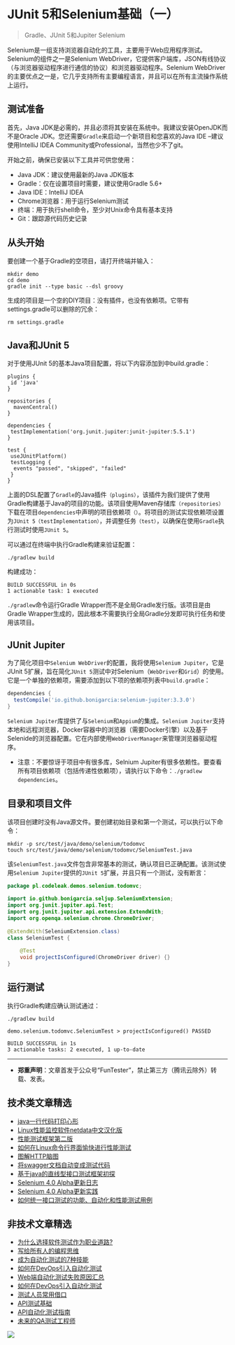 # JUnit 5和Selenium基础（一）



> Gradle、JUnit 5和Jupiter Selenium



Selenium是一组支持浏览器自动化的工具，主要用于Web应用程序测试。Selenium的组件之一是Selenium WebDriver，它提供客户端库，JSON有线协议（与浏览器驱动程序进行通信的协议）和浏览器驱动程序。Selenium WebDriver的主要优点之一是，它几乎支持所有主要编程语言，并且可以在所有主流操作系统上运行。


## 测试准备

首先，Java JDK是必需的，并且必须将其安装在系统中。我建议安装OpenJDK而不是Oracle JDK。您还需要`Gradle`来启动一个新项目和您喜欢的Java IDE –建议使用IntelliJ IDEA Community或Professional，当然也少不了git。

开始之前，确保已安装以下工具并可供您使用：

* Java JDK：建议使用最新的Java JDK版本
* Gradle：仅在设置项目时需要，建议使用Gradle 5.6+
* Java IDE：IntelliJ IDEA
* Chrome浏览器：用于运行Selenium测试
* 终端：用于执行shell命令，至少对Unix命令具有基本支持
* Git：跟踪源代码历史记录


## 从头开始

要创建一个基于Gradle的空项目，请打开终端并输入：

```
mkdir demo
cd demo
gradle init --type basic --dsl groovy
```

生成的项目是一个空的DIY项目：没有插件，也没有依赖项。它带有settings.gradle可以删除的冗余：

`rm settings.gradle`

## Java和JUnit 5

对于使用JUnit 5的基本Java项目配置，将以下内容添加到中build.gradle：

```
plugins {
 id 'java'
}
 
repositories {
  mavenCentral()
}
 
dependencies {
 testImplementation('org.junit.jupiter:junit-jupiter:5.5.1')
}
 
test {
 useJUnitPlatform()
 testLogging {
  events "passed", "skipped", "failed"
 }
}

```
上面的DSL配置了`Gradle`的Java插件`（plugins）`，该插件为我们提供了使用Gradle构建基于Java的项目的功能。该项目使用Maven存储库`（repositories）`下载在项目`dependencies`中声明的项目依赖项`（）`。将项目的测试实现依赖项设置为`JUnit 5（testImplementation）`，并调整任务`（test）`，以确保在使用`Gradle`执行测试时使用`JUnit 5`。

可以通过在终端中执行Gradle构建来验证配置：

`./gradlew build`

构建成功：

```
BUILD SUCCESSFUL in 0s
1 actionable task: 1 executed
```

`./gradlew`命令运行Gradle Wrapper而不是全局Gradle发行版。该项目是由Gradle Wrapper生成的，因此根本不需要执行全局Gradle分发即可执行任务和使用该项目。

## JUnit Jupiter

为了简化项目中`Selenium WebDriver`的配置，我将使用`Selenium Jupiter`，它是JUnit 5扩展，旨在简化`JUnit 5`测试中对Selenium（`WebDriver`和`Grid`）的使用。它是一个单独的依赖项，需要添加到以下项的依赖项列表中`build.gradle`：

```Groovy
dependencies {
  testCompile('io.github.bonigarcia:selenium-jupiter:3.3.0')
}
```

`Selenium Jupiter`库提供了与`Selenium`和`Appium`的集成。`Selenium Jupiter`支持本地和远程浏览器，Docker容器中的浏览器（需要Docker引擎）以及基于Selenide的浏览器配置。它在内部使用`WebDriverManager`来管理浏览器驱动程序。

* 注意：不要惊讶于项目中有很多库，Selnium Jupiter有很多依赖性。要查看所有项目依赖项（包括传递性依赖项），请执行以下命令：`./gradlew dependencies`。

## 目录和项目文件

该项目创建时没有Java源文件。要创建初始目录和第一个测试，可以执行以下命令：

```
mkdir -p src/test/java/demo/selenium/todomvc
touch src/test/java/demo/selenium/todomvc/SeleniumTest.java
```

该`SeleniumTest.java`文件包含非常基本的测试，确认项目已正确配置。该测试使用`Selenium Jupiter`提供的`JUnit 5`扩展，并且只有一个测试，没有断言：

```Java
package pl.codeleak.demos.selenium.todomvc;
 
import io.github.bonigarcia.seljup.SeleniumExtension;
import org.junit.jupiter.api.Test;
import org.junit.jupiter.api.extension.ExtendWith;
import org.openqa.selenium.chrome.ChromeDriver;
 
@ExtendWith(SeleniumExtension.class)
class SeleniumTest {
 
    @Test
    void projectIsConfigured(ChromeDriver driver) {}
}
```
## 运行测试

执行Gradle构建应确认测试通过：

```
./gradlew build
 
demo.selenium.todomvc.SeleniumTest > projectIsConfigured() PASSED
 
BUILD SUCCESSFUL in 1s
3 actionable tasks: 2 executed, 1 up-to-date
```

---
* **郑重声明**：文章首发于公众号“FunTester”，禁止第三方（腾讯云除外）转载、发表。

## 技术类文章精选

- [java一行代码打印心形](https://mp.weixin.qq.com/s/QPSryoSbViVURpSa9QXtpg)
- [Linux性能监控软件netdata中文汉化版](https://mp.weixin.qq.com/s/fdXtK-5WwKnxjLZdyg6-nA)
- [性能测试框架第二版](https://mp.weixin.qq.com/s/JPyGQ2DRC6EVBmZkxAoVWA)
- [如何在Linux命令行界面愉快进行性能测试](https://mp.weixin.qq.com/s/fwGqBe1SpA2V0lPfAOd04Q)
- [图解HTTP脑图](https://mp.weixin.qq.com/s/100Vm8FVEuXs0x6rDGTipw)
- [将swagger文档自动变成测试代码](https://mp.weixin.qq.com/s/SY8mVenj0zMe5b47GS9VSQ)
- [基于java的直线型接口测试框架初探](https://mp.weixin.qq.com/s/xhg4exdb1G18-nG5E7exkQ)
- [Selenium 4.0 Alpha更新日志](https://mp.weixin.qq.com/s/tU7sm-pcbpRNwDU9D3OVTQ)
- [Selenium 4.0 Alpha更新实践](https://mp.weixin.qq.com/s/yT9wpO5o5aWBUus494TIHw)
- [如何统一接口测试的功能、自动化和性能测试用例](https://mp.weixin.qq.com/s/1xqtXNVw7BdUa03nVcsMTg)

## 非技术文章精选

- [为什么选择软件测试作为职业道路?](https://mp.weixin.qq.com/s/o83wYvFUvy17kBPLDO609A)
- [写给所有人的编程思维](https://mp.weixin.qq.com/s/Oj33UCnYfbUgzsBzEm2GPQ)
- [成为自动化测试的7种技能](https://mp.weixin.qq.com/s/e-HAGMO0JLR7VBBWLvk0dQ)
- [如何在DevOps引入自动化测试](https://mp.weixin.qq.com/s/MclK3VvMN1dsiXXJO8g7ig)
- [Web端自动化测试失败原因汇总](https://mp.weixin.qq.com/s/qzFth-Q9e8MTms1M8L5TyA)
- [如何在DevOps引入自动化测试](https://mp.weixin.qq.com/s/MclK3VvMN1dsiXXJO8g7ig)
- [测试人员常用借口](https://mp.weixin.qq.com/s/0k_Ciud2sOpRb5PPiVzECw)
- [API测试基础](https://mp.weixin.qq.com/s/bkbUEa9CF21xMYSlhPcULw)
- [API自动化测试指南](https://mp.weixin.qq.com/s/uy_Vn_ZVUEu3YAI1gW2T_A)
- [未来的QA测试工程师](https://mp.weixin.qq.com/s/ngL4sbEjZm7OFAyyWyQ3nQ)


![](https://mmbiz.qpic.cn/mmbiz_jpg/13eN86FKXzCMW6WN4Wch71qNtGQvxLRSGejZpr37OWa7CDYg5e4ZeanaGWuBgRAX3jicJNIhcyyZPXbKByXcl7w/640?wx_fmt=jpeg&tp=webp&wxfrom=5&wx_lazy=1&wx_co=1)

